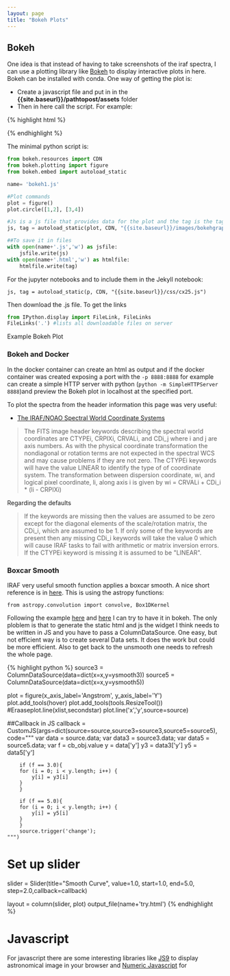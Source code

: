```yaml
---
layout: page
title: "Bokeh Plots"
---
```


## Bokeh

One idea is that instead of having to take screenshots of the iraf spectra, I can use a plotting library like [Bokeh](http://bokeh.pydata.org/en/latest/) to display interactive plots in here. Bokeh can be installed with conda. One way of getting the plot is:

* Create a javascript file and put in in the **{{site.baseurl}}/pathtopost/assets** folder
* Then in here call the script. For example:

{% highlight html %}
<script
    src="{{site.baseurl}}/images/bokehgraphs/bokeh1.js"
    id="deab7ab7-b894-4eb4-81be-488c6d136d17"
    data-bokeh-model-id="5dcc4051-f29b-439a-8c65-43090c7bab7c"
    data-bokeh-doc-id="d572a467-6563-4a98-859c-4e5242fa207f"
></script>
{% endhighlight %}


The minimal python script is:

```python
from bokeh.resources import CDN
from bokeh.plotting import figure
from bokeh.embed import autoload_static

name= 'bokeh1.js'

#Plot commands
plot = figure()
plot.circle([1,2], [3,4])

#Js is a js file that provides data for the plot and the tag is the tag to include in the html document.
js, tag = autoload_static(plot, CDN, "{{site.baseurl}}/images/bokehgraphs/"+name+".js")

##To save it in files
with open(name+'.js','w') as jsfile:
	jsfile.write(js)
with open(name+'.html','w') as htmlfile:
	htmlfile.write(tag)
```


For the jupyter notebooks and to include them in the Jekyll notebook:

`js, tag = autoload_static(p, CDN, "{{site.baseurl}}/css/cx25.js")`

Then download the .js file. To get the links


```python
from IPython.display import FileLink, FileLinks
FileLinks('.') #lists all downloadable files on server
```

Example Bokeh Plot

<script src="{{site.baseurl}}/random/assets/bokeh1.js" id="45145e88-9174-40ef-b648-1152dc264898"></script>



### Bokeh and Docker

In the docker container can create an html as output and if the docker container was created exposing a port with the `-p 8888:8888` for example can create a simple HTTP server with python (`python -m SimpleHTTPServer 8888`)and preview the Bokeh plot in localhost at the specified port.  


To plot the spectra from the header information this page was very useful:

* [The IRAF/NOAO Spectral World Coordinate Systems](http://stsdas.stsci.edu/cgi-bin/gethelp.cgi?specwcs)

> The FITS image header keywords describing the spectral world coordinates are CTYPEi, CRPIXi, CRVALi, and CDi_j where i and j are axis numbers. As with the physical coordinate transformation the nondiagonal or rotation terms are not expected in the spectral WCS and may cause problems if they are not zero. The CTYPEi keywords will have the value LINEAR to identify the type of of coordinate system. The transformation between dispersion coordinate, wi, and logical pixel coordinate, li, along axis i is given by  wi = CRVALi + CDi_i * (li - CRPIXi)

Regarding the defaults

> If the keywords are missing then the values are assumed to be zero except for the diagonal elements of the scale/rotation matrix, the CDi_i, which are assumed to be 1. If only some of the keywords are present then any missing CDi_i keywords will take the value 0 which will cause IRAF tasks to fail with arithmetic or matrix inversion errors. If the CTYPEi keyword is missing it is assumed to be "LINEAR".



### Boxcar Smooth

IRAF very useful smooth function applies a boxcar smooth. A nice short reference is in [here](http://joseph-long.com/writing/AstroPy-boxcar/). This is using the astropy functions:

`from astropy.convolution import convolve, Box1DKernel`

Following the example [here](https://demo.bokehplots.com/apps/sliders) and [here](https://github.com/bokeh/bokeh/blob/master/examples/app/sliders.py) I can try to have it in bokeh. The only ploblem is that to generate the static html and js the widget I think needs to be written in JS and you have to pass a ColumnDataSource. One easy, but not efficient way is to create several Data sets. It does the work but could be more efficient. Also to get back to the unsmooth one needs to refresh the whole page.  

{% highlight python %}
source3 = ColumnDataSource(data=dict(x=x,y=ysmooth3))
source5 = ColumnDataSource(data=dict(x=x,y=ysmooth5))

plot = figure(x_axis_label='Angstrom', y_axis_label='Y')
plot.add_tools(hover)
plot.add_tools(tools.ResizeTool())
#Eraaseplot.line(xlist,secondstar)
plot.line('x','y',source=source)

##Callback in JS
callback = CustomJS(args=dict(source=source,source3=source3,source5=source5), code="""
        var data = source.data;
        var data3 = source3.data;
        var data5 = source5.data;
        var f = cb_obj.value
        y = data['y']
        y3 = data3['y']
        y5 = data5['y']
        
        if (f == 3.0){
        for (i = 0; i < y.length; i++) {
            y[i] = y3[i]
        }
        }
        
        if (f == 5.0){
        for (i = 0; i < y.length; i++) {
            y[i] = y5[i]
        }
        }
        source.trigger('change');
    """)


# Set up slider
slider = Slider(title="Smooth Curve", value=1.0, start=1.0, end=5.0, step=2.0,callback=callback)

layout = column(slider, plot)
output_file(name+'try.html')
{% endhighlight %}



# Javascript 

For javascript there are some interesting libraries like [JS9](http://js9.si.edu/) to display astronomical image in your browser and [Numeric Javascript](http://www.numericjs.com/) for 


